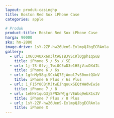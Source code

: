 ```yaml
---
layout: produk-casinghp
title: Boston Red Sox iPhone Case
categories: apple

# Produk
product-title: Boston Red Sox iPhone Case
harga: 90000
sku: hn-2880
image-drive: 1sY-2ZP-hw26UenS-ExlmpQJbgECRAmla
gallery:
  - url: 1X6CO4UXx6n3ltAEsBJVSCRlOgph1qSuB
    title: iPhone 5 / 5s / SE
  - url: 1j-7S-0fvj_Twi0C5wD3e1HSjVioDXdIL
    title: iPhone 6 / 6s
  - url: 1gfnMy58qiSCxAQ7EjAmol7vS0mmtQXnV
    title: iPhone 6 Plus / 6s Plus
  - url: 1_F15Y8CBjMJtwEJhquuxSEQtWWdwIwie
    title: iPhone 7 / 8
  - url: 1ehHr1quG3jSPNXnWjgrVEWbq9ebX1s3V
    title: iPhone 7 Plus / 8 Plus
  - url: 1sY-2ZP-hw26UenS-ExlmpQJbgECRAmla
    title: iPhone X
---
```

